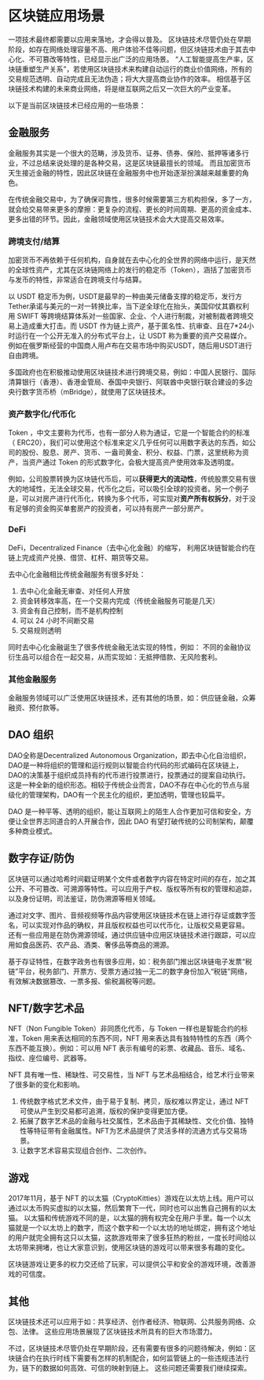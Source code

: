 # 区块链应用场景

一项技术最终都需要以应用来落地，才会得以普及。
区块链技术尽管仍处在早期阶段，如存在网络处理容量不高、用户体验不佳等问题，但区块链技术由于其去中心化、不可篡改等特性，已经显示出广泛的应用场景。
“人工智能提高生产率，区块链重塑生产关系”，若使用区块链技术来构建自动运行的商业价值网络，所有的交易规范透明、自动完成且无法伪造；将大大提高商业协作的效率。
相信基于区块链技术构建的未来商业网络，将是继互联网之后又一次巨大的产业变革。

以下是当前区块链技术已经应用的一些场景：


## 金融服务

金融服务其实是一个很大的范畴，涉及货币、证券、债券、保险、抵押等诸多行业，不过总结来说处理的是各种交易，这是区块链最擅长的领域。
而且加密货币天生接近金融的特性，因此区块链在金融服务中也开始逐渐扮演越来越重要的角色。

在传统金融交易中，为了确保可靠性，很多时候需要第三方机构担保，多了一方，就会给交易带来更多的摩擦：更复杂的流程、更长的时间周期、更高的资金成本、更多出错的环节。因此，金融领域使用区块链技术会大大提高交易效率。

### 跨境支付/结算


加密货币不再依赖于任何机构，自身就在去中心化的全世界的网络中运行，是天然的全球性资产，尤其在区块链网络上的发行的稳定币（Token），涵括了加密货币与发币的特性，非常适合在跨境支付与结算。

以 USDT 稳定币为例，USDT是最早的一种由美元储备支撑的稳定币，发行方Tether承诺与美元的一对一转换比率，当下逆全球化在抬头，美国仰仗其霸权利用 SWIFT 等跨境结算体系对一些国家、企业、个人进行制裁，对被制裁者跨境交易上造成重大打击。而 USDT 作为链上资产，基于匿名性、抗审查、且在7*24小时运行在一个公开无准入的分布式平台上，让 USDT 称为重要的资产交易媒介。
例如在俄罗斯经营的中国商人用卢布在交易市场中购买USDT，随后用USDT进行自由跨境。

多国政府也在积极推动使用区块链技术进行跨境交易，例如：中国人民银行、国际清算银行（香港）、香港金管局、泰国中央银行、阿联酋中央银行联合建设的多边央行数字货币桥（mBridge），就使用了区块链技术。


### 资产数字化/代币化

Token ，中文主要称为代币，也有一部分人称为通证，它是一个智能合约的标准（ ERC20），我们可以使用这个标准来定义几乎任何可以用数字表达的东西，如公司的股份、股息、房产、货币、一盎司黄金、积分、权益、门票，这里统称为资产，当资产通过 Token 的形式数字化，会极大提高资产使用效率及透明度。

例如，公司股票转换为区块链代币后，可以**获得更大的流动性**，传统股票交易有很大的地域性，无法全球交易，代币化之后，可以吸引全球的投资者。另一个例子是，可以对房产进行代币化，转换为多个代币，可实现对**资产所有权拆分**，对于没有足够的资金购买单套房产的投资者，可以持有房产一部分房产。



### DeFi

DeFi，Decentralized Finance（去中心化金融）的缩写， 利用区块链智能合约在链上完成资产兑换、借贷、杠杆、期货等交易。

去中心化金融相比传统金融服务有很多好处：
1. 去中心化金融无审查、对任何人开放
2. 资金转移效率高，在一个交易内完成（传统金融服务可能是几天）
3. 资金有自己控制，而不是机构控制
4. 可以 24 小时不间断交易
5. 交易规则透明


同时去中心化金融诞生了很多传统金融无法实现的特性，例如： 不同的金融协议衍生品可以组合在一起交易，从而实现如：无抵押借款、无风险套利。

### 其他金融服务

金融服务领域可以广泛使用区块链技术，还有其他的场景，如：供应链金融，众筹融资、预付款等。


## DAO 组织

DAO全称是Decentralized Autonomous Organization，即去中心化自治组织，DAO是一种将组织的管理和运行规则以智能合约代码的形式编码在区块链上，DAO的决策基于组织成员持有的代币进行投票进行，投票通过的提案自动执行。这是一种全新的组织形态。相较于传统企业而言，DAO不存在中心化的节点与层级化的管理架构，DAO有一个民主化的组织，更加透明，管理也较扁平。


DAO 是一种平等、透明的组织，能让互联网上的陌生人合作更加可信和安全，方便让全世界志同道合的人开展合作，因此 DAO 有望打破传统的公司制架构，颠覆多种商业模式。


## 数字存证/防伪

区块链可以通过哈希时间戳证明某个文件或者数字内容在特定时间的存在，加之其公开、不可篡改、可溯源等特性。可以应用于产权、版权等所有权的管理和追踪，以及身份证明，司法鉴证，防伪溯源等相关领域。

通过对文字、图片、音频视频等作品内容使用区块链技术在链上进行存证或数字签名，可以实现对作品的确权，并且版权权益也可以代币化，让版权交易更容易。
还有一些应用是在防伪溯源领域，通过供应链中应用区块链技术进行跟踪，可以应用如食品医药、农产品、酒类、奢侈品等商品的溯源。


基于存证特性，在数字政务也有很多应用，如：税务部门推出区块链电子发票“税链”平台，税务部门、开票方、受票方通过独一无二的数字身份加入“税链”网络，有效解决数据篡改、一票多报、偷税漏税等问题。


## NFT/数字艺术品

NFT（Non Fungible Token）非同质化代币，与 Token 一样也是智能合约的标准，Token 用来表达相同的东西不同，NFT 用来表达具有独特特性的东西（两个东西不能互换）。例如：可以用 NFT 表示有编号的彩票、收藏品、音乐、域名、指纹、座位编号、武器等。


NFT 具有唯一性、稀缺性、可交易性，当 NFT 与艺术品相结合，给艺术行业带来了很多新的变化和影响。
1. 传统数字格式艺术文件，由于易于复制、拷贝，版权难以界定让，通过 NFT 可使从产生到交易都可追溯，版权的保护变得更加方便。
2. 拓展了数字艺术品的金融与社交属性，艺术品由于其稀缺性、文化价值、独特性等特征带有金融属性。NFT为艺术品提供了灵活多样的流通方式与交易场景。
3. 让数字艺术容易实现组合创作、二次创作。


## 游戏

2017年11月，基于 NFT 的以太猫（CryptoKitties）游戏在以太坊上线。用户可以通过以太币购买虚拟的以太猫，然后繁育下一代，同时也可以出售自己拥有的以太猫。
以太猫和传统游戏不同的是，以太猫的拥有权完全在用户手里。每一个以太猫就是一个以太坊上的数字，而这个数字和一个以太坊的地址绑定，拥有这个地址的用户就完全拥有这只以太猫，这款游戏带来了很多狂热的粉丝，一度长时间给以太坊带来拥堵，也让大家意识到，使用区块链的游戏可以带来很多有趣的变化。

区块链游戏让更多的权力交还给了玩家，可以提供公平和安全的游戏环境，改善游戏的可信度。


## 其他

区块链技术还可以应用于如：共享经济、创作者经济、物联网、公共服务网络、众包、法律。
这些应用场景展现了区块链技术所具有的巨大市场潜力。

不过，区块链技术尽管仍处在早期阶段，还有需要有很多的问题待解决，例如：区块链合约在执行时线下需要有怎样的机制配合，如何监管链上的一些违规违法行为，链下的数据如何高效、可信的映射到链上。
这些问题还需要我们继续探索。
